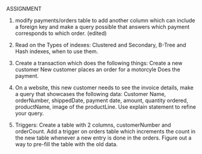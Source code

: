 ASSIGNMENT


1. modify payments/orders table to add another column which can include a foreign key and make a query possible that answers which payment corresponds to which order.
(edited)

2. Read on the Types of indexes: Clustered and Secondary, B-Tree and Hash indexes, when to use them.


3. Create a transaction which does the following things:
Create a new customer
New customer places an order for a motorcyle
Does the payment.

4. On a website, this new customer needs to see the invoice details, make a query that showcases the following data: Customer Name, orderNumber, shippedDate, payment date, amount, quantity ordered, productName, image of the productLine.
Use explain statement to refine your query.


5. Triggers:
Create a table with 2 columns, customerNumber and orderCount. Add a trigger on orders table which increments the count in the new table whenever a new entry is done in the orders.
Figure out a way to pre-fill the table with the old data.